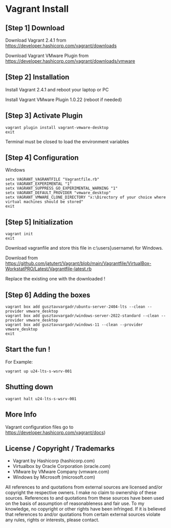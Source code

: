 # Vagrant Install



## [Step 1] Download
Download Vagrant 2.4.1 from https://developer.hashicorp.com/vagrant/downloads

Download Vagrant VMware Plugin from https://developer.hashicorp.com/vagrant/downloads/vmware

## [Step 2] Installation

Install Vagrant 2.4.1 and reboot your laptop or PC 

Install Vagrant VMware Plugin 1.0.22 (reboot if needed) 

## [Step 3] Activate Plugin

```shell
vagrant plugin install vagrant-vmware-desktop
exit
```
Terminal must be closed to load the environment variables

## [Step 4] Configuration

Windows

```shell
setx VAGRANT_VAGRANTFILE "Vagrantfile.rb"
setx VAGRANT_EXPERIMENTAL "1"
setx VAGRANT_SUPPRESS_GO_EXPERIMENTAL_WARNING "1"
setx VAGRANT_DEFAULT_PROVIDER "vmware_desktop"
setx VAGRANT_VMWARE_CLONE_DIRECTORY "x:\Directory of your choice where virtual machines should be stored"
exit
```

## [Step 5] Initialization

```shell
vagrant init
exit
```

Download vagranfile and store this file in c:\users\[username\ for Windows.

Download from https://github.com/jatutert/Vagrant/blob/main/Vagrantfile/VirtualBox-WorkstatPRO/Latest/Vagrantfile-latest.rb

Replace the existing one with the downloaded !  


## [Step 6] Adding the boxes 

```shell
vagrant box add gusztavvargadr/ubuntu-server-2404-lts --clean --provider vmware_desktop
vagrant box add gusztavvargadr/windows-server-2022-standard --clean --provider vmware_desktop
vagrant box add gusztavvargadr/windows-11 --clean --provider vmware_desktop
exit
```

## Start the fun !

For Example: 

```shell
vagrant up u24-lts-s-wsrv-001
```

## Shutting down

```shell
vagrant halt u24-lts-s-wsrv-001
```

## More Info

Vagrant configuration files go to https://developer.hashicorp.com/vagrant/docs) 

## License / Copyright / Trademarks 
- Vagrant by Hashicorp (hashicorp.com) 
- Virtualbox by Oracle Corporation (oracle.com) 
- VMware by VMware Company (vmware.com)
- Windows by Microsoft (microsoft.com)

All references to and quotations from external sources are licensed and/or copyright the respective owners. 
I make no claim to ownership of these sources. 
References to and quotations from these sources have been used on the basis of assumption of reasonableness and fair use. 
To my knowledge, no copyright or other rights have been infringed. 
If it is believed that references to and/or quotations from certain external sources violate any rules, rights or interests, please contact.
